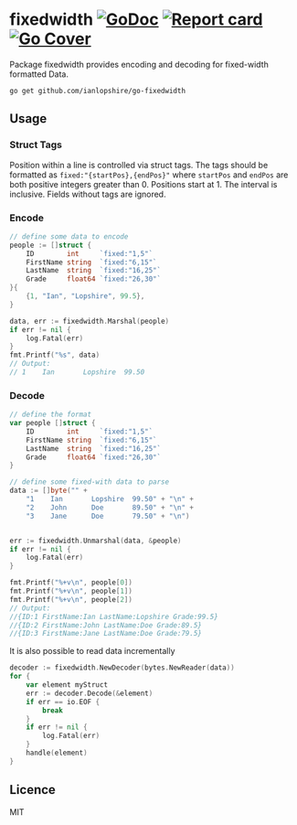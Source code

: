 # fixedwidth [![GoDoc](https://godoc.org/github.com/ianlopshire/go-fixedwidth?status.svg)](http://godoc.org/github.com/ianlopshire/go-fixedwidth) [![Report card](https://goreportcard.com/badge/github.com/ianlopshire/go-fixedwidth)](https://goreportcard.com/report/github.com/ianlopshire/go-fixedwidth) [![Go Cover](http://gocover.io/_badge/github.com/ianlopshire/go-fixedwidth)](http://gocover.io/github.com/ianlopshire/go-fixedwidth)

Package fixedwidth provides encoding and decoding for fixed-width formatted Data.

`go get github.com/ianlopshire/go-fixedwidth`

## Usage

### Struct Tags
Position within a line is controlled via struct tags.
The tags should be formatted as `fixed:"{startPos},{endPos}"` where `startPos` and `endPos` are both positive integers greater than 0.
Positions start at 1. The interval is inclusive. Fields without tags are ignored.

### Encode
```go
// define some data to encode
people := []struct {
    ID        int     `fixed:"1,5"`
    FirstName string  `fixed:"6,15"`
    LastName  string  `fixed:"16,25"`
    Grade     float64 `fixed:"26,30"`
}{
    {1, "Ian", "Lopshire", 99.5},
}

data, err := fixedwidth.Marshal(people)
if err != nil {
    log.Fatal(err)
}
fmt.Printf("%s", data)
// Output:
// 1    Ian       Lopshire  99.50
```

### Decode
```go
// define the format
var people []struct {
    ID        int     `fixed:"1,5"`
    FirstName string  `fixed:"6,15"`
    LastName  string  `fixed:"16,25"`
    Grade     float64 `fixed:"26,30"`
}

// define some fixed-with data to parse
data := []byte("" +
    "1    Ian       Lopshire  99.50" + "\n" +
    "2    John      Doe       89.50" + "\n" +
    "3    Jane      Doe       79.50" + "\n")


err := fixedwidth.Unmarshal(data, &people)
if err != nil {
    log.Fatal(err)
}

fmt.Printf("%+v\n", people[0])
fmt.Printf("%+v\n", people[1])
fmt.Printf("%+v\n", people[2])
// Output:
//{ID:1 FirstName:Ian LastName:Lopshire Grade:99.5}
//{ID:2 FirstName:John LastName:Doe Grade:89.5}
//{ID:3 FirstName:Jane LastName:Doe Grade:79.5}
```

It is also possible to read data incrementally

```go
decoder := fixedwidth.NewDecoder(bytes.NewReader(data))
for {
    var element myStruct
    err := decoder.Decode(&element)
    if err == io.EOF {
        break
    }
    if err != nil {
        log.Fatal(err)
    }
    handle(element)
}
```

## Licence
MIT
